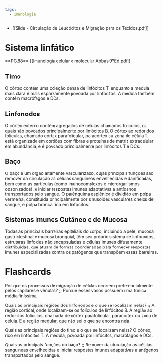 ```yaml
---
tags:
  - imunologia
---
```

* [[Slide - Circulação de Leucócitos e Migração para os Tecidos.pdf]]

# Sistema linfático 
==PG.88== [[Imunologia celular e molecular Abbas 9⁰Ed.pdf]]
## Timo 
O córtex contém uma coleção densa de linfócitos T, enquanto a medula mais clara é mais esparsamente povoada por linfócitos. A medula também contém macrófagos e DCs.

## Linfonodos
O córtex externo contém agregados de células chamados folículos, os quais são povoados principalmente por linfócitos B.
O córtex ao redor dos folículos, chamado córtex parafolicular, paracórtex ou zona de célula T, está organizado em cordões com fibras e proteínas de matriz extracelular em abundância, e é povoado principalmente por linfócitos T e DCs.

## Baço 
O baço é um órgão altamente vascularizado, cujas principais funções são remover da circulação as células sanguíneas envelhecidas e danificadas, bem como as partículas (como imunocomplexos e microrganismos opsonizados), e iniciar respostas imunes adaptativas a antígenos transportados pelo sangue.
O parênquima esplênico é dividido em polpa vermelha, constituída principalmente por sinusoides vasculares cheios de sangue, e polpa branca rica em linfócitos.

## Sistemas Imunes Cutâneo e de Mucosa
Todas as principais barreiras epiteliais do corpo, incluindo a pele, mucosa gastrintestinal e mucosa bronquial, têm seu próprio sistema de linfonodos, estruturas linfoides não encapsuladas e células imunes difusamente distribuídas, que atuam de formas coordenadas para fornecer respostas imunes especializadas contra os patógenos que transpõem essas barreiras.

# Flashcards

Por que os processos de migração de células ocorrem preferencialmente pelos capilares e vênulas? ;; Porque esses vasos possuem uma túnica média finíssima. 

Quais as principais regiões dos linfonodos e o que se localizam nelas? ;; A região cortical, onde localizam-se os folículos de linfócitos B. A região ao redor dos folículos, chamada de córtex parafolicular, paracórtex ou zona de célula. E a região medular, que não sei o que se encontra nela. 

Quais as principais regiões do timo e o que se localizam nelas? O córtex, rico em linfócitos T. A medula, povoada por linfócitos, macrófagos e DCs.

Quais as principais funções do baço? ;; Remover da circulação as células sanguíneas envelhecidas e iniciar respostas imunes adaptativas a antígenos transportados pelo sangue. 

